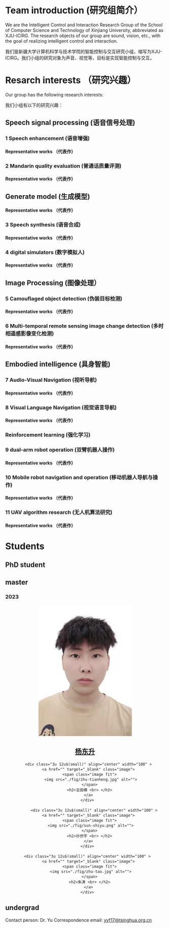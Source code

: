 
# Team introduction (研究组简介）
We are the Intelligent Control and Interaction Research Group of the School of Computer Science and Technology of Xinjiang University, abbreviated as XJU-ICIRG. The research objects of our group are sound, vision, etc., with the goal of realizing intelligent control and interaction. 

我们是新疆大学计算机科学与技术学院的智能控制与交互研究小组，缩写为XJU-ICIRG。我们小组的研究对象为声音、视觉等，目标是实现智能控制与交互。

# Resarch interests （研究兴趣）
Our group has the following research interests:

我们小组有以下的研究兴趣：

## Speech signal processing (语音信号处理)

### 1 Speech enhancement (语音增强)

#### Representative works （代表作） 
 
### 2 Mandarin quality evaluation (普通话质量评测)

#### Representative works （代表作） 

## Generate model (生成模型)

#### Representative works （代表作） 

### 3 Speech synthesis (语音合成)

#### Representative works （代表作） 

### 4 digital simulators (数字模拟人)
#### Representative works （代表作） 

## Image Processing (图像处理）

### 5 Camouflaged object detection (伪装目标检测)

#### Representative works （代表作） 

### 6 Multi-temporal remote sensing image change detection (多时相遥感影像变化检测)

#### Representative works （代表作） 

## Embodied intelligence (具身智能)
### 7 Audio-Visual Navigation (视听导航)
#### Representative works （代表作） 

### 8 Visual Language Navigation (视觉语言导航)
#### Representative works （代表作） 


### Reinforcement learning (强化学习)
### 9 dual-arm robot operation (双臂机器人操作)
#### Representative works （代表作） 

### 10 Mobile robot navigation and operation (移动机器人导航与操作)
#### Representative works （代表作） 

### 11 UAV algorithm research (无人机算法研究)
#### Representative works （代表作） 

# Students
## PhD student

## master

### 2023
<div class="row uniform" align="center" width="500" >
      <div class="3u 12u$(small)" align="center" width="100" >
       <a href="" target="_blank" class="image">
        <span class="image fit">
         <img src="./fig/yang-dongsheng.jpg" alt="">
        </span>
        <h2>杨东升 <br> </h2>
       </a>
      </div>
 
       <div class="3u 12u$(small)" align="center" width="100" >
       <a href="" target="_blank" class="image">
        <span class="image fit">
         <img src="./fig/zhu-tianheng.jpg" alt="">
        </span>
        <h2>主田横 <br> </h2>
       </a>
      </div>

            <div class="3u 12u$(small)" align="center" width="100" >
       <a href="" target="_blank" class="image">
        <span class="image fit">
         <img src="./fig/sun-shiyu.png" alt="">
        </span>
        <h2>孙世宇 <br> </h2>
       </a>
      </div>

      <div class="3u 12u$(small)" align="center" width="100" >
       <a href="" target="_blank" class="image">
        <span class="image fit">
         <img src="./fig/zhu-tao.jpg" alt="">
        </span>
        <h2>朱涛 <br> </h2>
       </a>
      </div>
</div>






## undergrad

Contact person: Dr. Yu
Correspondence email: yyf17@tsinghua.org.cn
